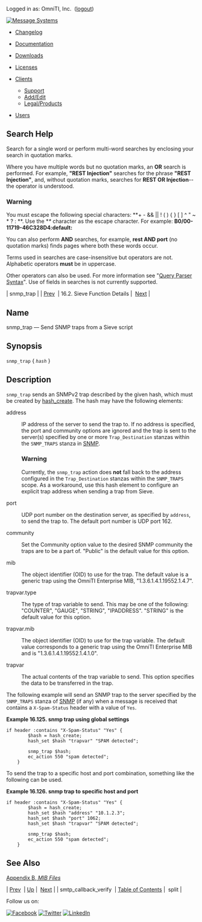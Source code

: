 Logged in as: OmniTI, Inc.  ([logout](https://support.messagesystems.com/logout.php))

[![Message Systems](https://support.messagesystems.com/images/ms-white205.png)](https://support.messagesystems.com/start.php) 

*   [Changelog](https://support.messagesystems.com/start.php?show=changelog)
*   [Documentation](https://support.messagesystems.com/docs/)
*   [Downloads](https://support.messagesystems.com/start.php)

*   [Licenses](https://support.messagesystems.com/license_summary.php)
*   <a href="">Clients</a>
    *   [Support](https://support.messagesystems.com/cs.php)
    *   [Add/Edit](https://support.messagesystems.com/edit_client.php)
    *   [Legal/Products](https://support.messagesystems.com/edit_products.php)
*   [Users](https://support.messagesystems.com/edit_customer.php)

## Search Help

Search for a single word or perform multi-word searches by enclosing your search in quotation marks.

Where you have multiple words but no quotation marks, an **OR** search is performed. For example, **"REST Injection"** searches for the phrase **"REST Injection"**, and, without quotation marks, searches for **REST OR Injection**--the operator is understood.

### Warning

You must escape the following special characters: **+ - && || ! ( ) { } [ ] ^ " ~ * ? : \**. Use the **\** character as the escape character. For example: **B0/00-11719-46C328D4\:default\:**

You can also perform **AND** searches, for example, **rest AND port** (no quotation marks) finds pages where both these words occur.

Terms used in searches are case-insensitive but operators are not. Alphabetic operators **must** be in uppercase.

Other operators can also be used. For more information see "[Query Parser Syntax](https://lucene.apache.org/core/old_versioned_docs/versions/3_0_0/queryparsersyntax.html)". Use of fields in searches is not currently supported.

| snmp_trap |
| [Prev](sieve.ref.smtp_callback_verify.php)  | 16.2. Sieve Function Details |  [Next](sieve.ref.split.php) |

<a name="sieve.ref.snmp_trap"></a>
## Name

snmp_trap — Send SNMP traps from a Sieve script

## Synopsis

`snmp_trap` { *`hash`* }

<a name="idp31222944"></a>
## Description

`snmp_trap` sends an SNMPv2 trap described by the given hash, which must be created by [hash_create](sieve.ref.hash_create.php "hash_create"). The hash may have the following elements:

<dl class="variablelist">

<dt>address</dt>

<dd>

IP address of the server to send the trap to. If no address is specified, the port and community options are ignored and the trap is sent to the server(s) specified by one or more `Trap_Destination` stanzas within the `SNMP_TRAPS` stanza in [SNMP](conf.ref.snmp.php "SNMP").

### Warning

Currently, the `snmp_trap` action does **not** fall back to the address configured in the `Trap_Destination` stanzas within the `SNMP_TRAPS` scope. As a workaround, use this hash element to configure an explicit trap address when sending a trap from Sieve.

</dd>

<dt>port</dt>

<dd>

UDP port number on the destination server, as specified by `address`, to send the trap to. The default port number is UDP port 162.

</dd>

<dt>community</dt>

<dd>

Set the Community option value to the desired SNMP community the traps are to be a part of. "Public" is the default value for this option.

</dd>

<dt>mib</dt>

<dd>

The object identifier (OID) to use for the trap. The default value is a generic trap using the OmniTI Enterprise MIB, "1.3.6.1.4.1.19552.1.4.7".

</dd>

<dt>trapvar.type</dt>

<dd>

The type of trap variable to send. This may be one of the following: "COUNTER", "GAUGE", "STRING", "IPADDRESS". "STRING" is the default value for this option.

</dd>

<dt>trapvar.mib</dt>

<dd>

The object identifier (OID) to use for the trap variable. The default value corresponds to a generic trap using the OmniTI Enterprise MIB and is "1.3.6.1.4.1.19552.1.4.1.0".

</dd>

<dt>trapvar</dt>

<dd>

The actual contents of the trap variable to send. This option specifies the data to be transferred in the trap.

</dd>

</dl>

The following example will send an SNMP trap to the server specified by the `SNMP_TRAPS` stanza of [SNMP](conf.ref.snmp.php "SNMP") (if any) when a message is received that contains a `X-Spam-Status` header with a value of `Yes`.

<a name="example.snmp_trap"></a>

**Example 16.125. snmp trap using global settings**

```
if header :contains "X-Spam-Status" "Yes" {
        $hash = hash_create;
        hash_set $hash "trapvar" "SPAM detected";

        snmp_trap $hash;
        ec_action 550 "spam detected";
    }
```

To send the trap to a specific host and port combination, something like the following can be used.

<a name="example.snmp_trap.second"></a>

**Example 16.126. snmp trap to specific host and port**

```
if header :contains "X-Spam-Status" "Yes" {
        $hash = hash_create;
        hash_set $hash "address" "10.1.2.3";
        hash_set $hash "port" 1062;
        hash_set $hash "trapvar" "SPAM detected";

        snmp_trap $hash;
        ec_action 550 "spam detected";
    }
```

<a name="idp31252592"></a>
## See Also

[Appendix B, *MIB Files*](snmp-mib.php "Appendix B. MIB Files") 

| [Prev](sieve.ref.smtp_callback_verify.php)  | [Up](sieve.ref.files.php) |  [Next](sieve.ref.split.php) |
| smtp_callback_verify  | [Table of Contents](index.php) |  split |

Follow us on:

[![Facebook](https://support.messagesystems.com/images/icon-facebook.png)](http://www.facebook.com/messagesystems) [![Twitter](https://support.messagesystems.com/images/icon-twitter.png)](http://twitter.com/#!/MessageSystems) [![LinkedIn](https://support.messagesystems.com/images/icon-linkedin.png)](http://www.linkedin.com/company/message-systems)